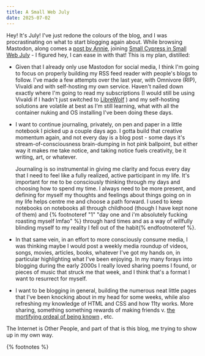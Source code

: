 ```yaml
---
title: A Small Web July
date: 2025-07-02
---
```


Hey! It's July! I've just redone the colours of the blog, and I was procrastinating on what to start blogging again about. While browsing Mastodon, along comes a [post by Annie](https://anniemueller.com/posts/small-web-july), joining [Small Cypress in Small Web July](https://smallcypress.bearblog.dev/a-small-web-july/) - I figured hey, I can ease in with that! This is my plan, distilled:

* Given that I already only use Mastodon for social media, I think I'm going to focus on properly building my RSS feed reader with people's blogs to follow. I've made a few attempts over the last year, with Omnivore (RIP), Vivaldi and with self-hosting my own service. Haven't nailed down exactly where I'm going to read my subscriptions (I would still be using Vivaldi if I hadn't just switched to [LibreWolf](https://librewolf.net) ) and my self-hosting solutions are volatile at best as I'm still learning, what with all the container nuking and OS installing I've been doing these days. 


* I want to continue journaling, privately, on pen and paper in a little notebook I picked up a couple days ago. I gotta build that creative momentum again, and not every day is a blog post - some days it's stream-of-consciousness brain-dumping in hot pink ballpoint, but either way it makes me take notice, and taking notice fuels creativity, be it writing, art, or whatever. 

  Journaling is so instrumental in giving me clarity and focus every day that I need to feel like a fully realized, active participant in my life. It's important for me to be consciously thinking through my days and choosing how to spend my time. I always need to be more present, and defining for myself my thoughts and feelings about things going on in my life helps centre me and choose a path forward. I used to keep notebooks on notebooks all through childhood (though I have kept none of them) and {% footnoteref "1" "day one and i'm absolutely fucking roasting myself lmfao" %} through hard times and as a way of willfully blinding myself to my reality I fell out of the habit{% endfootnoteref %}.

* In that same vein, in an effort to more consciously consume media, I was thinking maybe I would post a weekly media roundup of videos, songs, movies, articles, books, whatever I've got my hands on, in particular highlighting what I've been enjoying. In my many forays into blogging during the early 2000s I really loved sharing poems I found, or pieces of music that struck me that week, and I think that's a format I want to resurrect for myself. 

* I want to be blogging in general, building the numerous neat little pages that I've been knocking about in my head for some weeks, while also refreshing my knowledge of HTML and CSS and how 11ty works. More sharing, something something rewards of making friends v. [the mortifying ordeal of being known](https://knowyourmeme.com/memes/the-mortifying-ordeal-of-being-known) , etc.

The Internet is Other People, and part of that is this blog, me trying to show up in my own way.


{% footnotes %}

